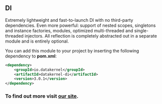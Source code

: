 ## DI

Extremely lightweight and fast-to-launch DI with no third-party dependencies. Even more powerful: support of nested scopes, 
singletons and instance factories, modules, optimized multi-threaded and single-threaded injectors. All reflection is 
completely abstracted out in a separate module and is entirely optional.

You can add this module to your project by inserting the following dependency to **pom.xml**:
```xml
<dependency>
    <groupId>io.datakernel</groupId>
    <artifactId>datakernel-di</artifactId>
    <version>3.0.1</version>
</dependency>
```

### To find out more visit [our site](https://datakernel.io/docs/core/di.html).